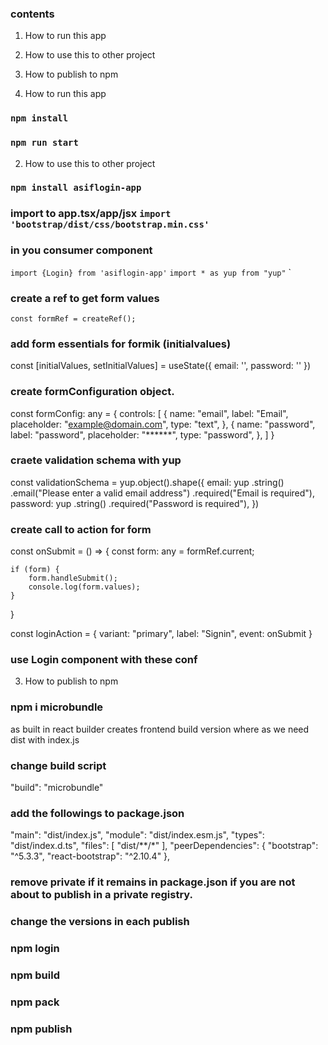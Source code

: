 ### contents
1. How to run this app
2. How to use this to other project
3. How to publish to npm



1. How to run this app

### `npm install`
### `npm run start`


2. How to use this to other project

### `npm install asiflogin-app`

### import to app.tsx/app/jsx `import 'bootstrap/dist/css/bootstrap.min.css'`

### in you consumer component
`import {Login} from 'asiflogin-app'`
`import * as yup from "yup"`
`
### create a ref to get form values
`const formRef = createRef();`

### add form essentials for formik (initialvalues)
const [initialValues, setInitialValues] = useState({
    email: '',
    password: ''
  })


### create formConfiguration object. 
const formConfig: any = {
    controls: [
        {
        name: "email",
        label: "Email",
        placeholder: "example@domain.com",
        type: "text",
        },
        {
        name: "password",
        label: "password",
        placeholder: "******",
        type: "password",
        },
    ]
}

### craete validation schema with yup
const validationSchema = yup.object().shape({
    email: yup
        .string()
        .email("Please enter a valid email address")
        .required("Email is required"),
    password: yup
        .string()
        .required("Password is required"),
})

### create call to action for form
const onSubmit = () => {
    const form: any = formRef.current;

    if (form) {
        form.handleSubmit();
        console.log(form.values);
    }
}

const loginAction = {
    variant: "primary",
    label: "Signin",
    event: onSubmit
}

### use Login component with these conf
<Login
    formRef={formRef}
    initialValues={initialValues}
    formConfig={formConfig}
    validationSchema={validationSchema}
    loginAction={loginAction}
/>


3. How to publish to npm
### npm i microbundle
as built in react builder creates frontend build version where as we need dist with index.js

### change build script
"build": "microbundle"

### add the followings to package.json
"main": "dist/index.js",
"module": "dist/index.esm.js",
"types": "dist/index.d.ts",
"files": [
    "dist/**/*"
],
"peerDependencies": {
    "bootstrap": "^5.3.3",
    "react-bootstrap": "^2.10.4"
},

### remove private if it remains in package.json if you are not about to publish in a private registry. 
### change the versions in each publish
### npm login
### npm build
### npm pack
### npm publish
